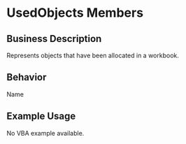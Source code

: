 # UsedObjects Members

## Business Description
Represents objects that have been allocated in a workbook.

## Behavior
Name

## Example Usage
No VBA example available.